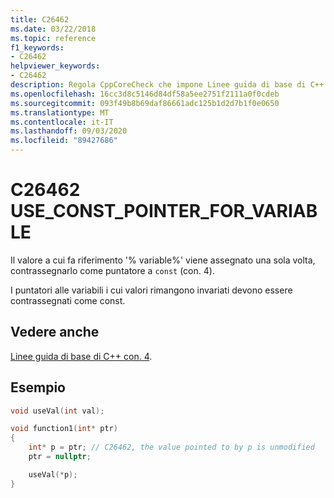 ```yaml
---
title: C26462
ms.date: 03/22/2018
ms.topic: reference
f1_keywords:
- C26462
helpviewer_keywords:
- C26462
description: Regola CppCoreCheck che impone Linee guida di base di C++ con. 4
ms.openlocfilehash: 16cc3d8c5146d84df58a5ee2751f2111a0f0cdeb
ms.sourcegitcommit: 093f49b8b69daf86661adc125b1d2d7b1f0e0650
ms.translationtype: MT
ms.contentlocale: it-IT
ms.lasthandoff: 09/03/2020
ms.locfileid: "89427686"
---
```

# <a name="c26462-use_const_pointer_for_variable"></a>C26462 USE_CONST_POINTER_FOR_VARIABLE

Il valore a cui fa riferimento '% variable%' viene assegnato una sola volta, contrassegnarlo come puntatore a `const` (con. 4). 

I puntatori alle variabili i cui valori rimangono invariati devono essere contrassegnati come const.

## <a name="see-also"></a>Vedere anche
[Linee guida di base di C++ con. 4](https://github.com/isocpp/CppCoreGuidelines/blob/master/CppCoreGuidelines.md#con4-use-const-to-define-objects-with-values-that-do-not-change-after-construction).

## <a name="example"></a>Esempio
```cpp
void useVal(int val);

void function1(int* ptr)
{
    int* p = ptr; // C26462, the value pointed to by p is unmodified
    ptr = nullptr;

    useVal(*p);
}
```
